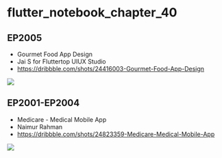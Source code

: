 # flutter_notebook_chapter_40

## EP2005

- Gourmet Food App Design
- Jai S for Fluttertop UIUX Studio
- https://dribbble.com/shots/24416003-Gourmet-Food-App-Design

<img src="https://cdn.dribbble.com/userupload/15286836/file/original-83f9e5af9b2c87726648f7ac508c3c72.png?resize=1905x1429"/>

## EP2001-EP2004

- Medicare - Medical Mobile App
- Naimur Rahman
- https://dribbble.com/shots/24823359-Medicare-Medical-Mobile-App

<img src="https://cdn.dribbble.com/userupload/16475563/file/original-18bcccc5dcfc8c9dc25f478139eb5c53.png?resize=1600x1200"/>